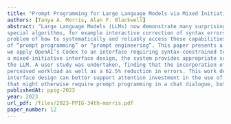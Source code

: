 ```yaml
---
title: "Prompt Programming for Large Language Models via Mixed Initiative Interaction in a GUI"
authors: [Tanya A. Morris, Alan F. Blackwell]
abstract: "Large Language Models (LLMs) now demonstrate many surprising capabilities that previously required
special algorithms, for example interactive correction of syntax errors in structured text. However, the
problem of how to systematically and reliably access these capabilities of LLMs has led to a new genre
of “prompt programming” or “prompt engineering”. This paper presents a design case study in which
we apply OpenAI’s Codex to an interface requiring syntax-constrained textual input, an email client. Via
a mixed-initiative interface design, the system provides appropriate suggestions based on the output of
the LLM. A user study was undertaken, finding that the incorporation of a LLM resulted in a decrease in
perceived workload as well as a 62.5% reduction in errors. This work demonstrates how mixed-initiative
interface design can better support attention investment in the use of LLMs, by delivering capabilities
that might otherwise require prompt programming in a chat dialogue, but via a relatively conventional GUI."
publishedAt: ppig-2023
year: 2023
url_pdf: /files/2023-PPIG-34th-morris.pdf
paper_number: 12
---
```

